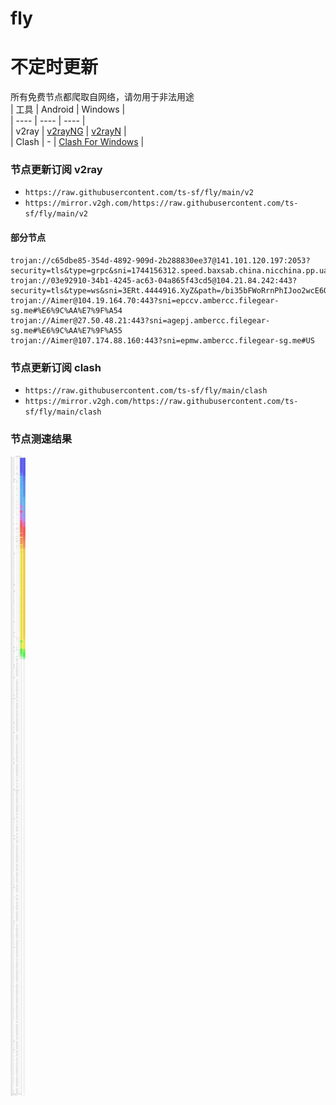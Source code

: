 # fly
# 不定时更新
所有免费节点都爬取自网络，请勿用于非法用途  
|  工具  | Android  | Windows  |  
|  ----  | ----   | ----  |  
| v2ray  | [v2rayNG](https://github.com/2dust/v2rayNG/releases) | [v2rayN](https://github.com/2dust/v2rayN/releases) |  
| Clash  | - | [Clash For Windows](https://github.com/2dust/clashN/releases) | 
  
### 节点更新订阅  v2ray
- `https://raw.githubusercontent.com/ts-sf/fly/main/v2`  
- `https://mirror.v2gh.com/https://raw.githubusercontent.com/ts-sf/fly/main/v2`  

#### 部分节点  
``` 
trojan://c65dbe85-354d-4892-909d-2b288830ee37@141.101.120.197:2053?security=tls&type=grpc&sni=1744156312.speed.baxsab.china.nicchina.pp.ua#%E6%9C%AA%E7%9F%A52
trojan://03e92910-34b1-4245-ac63-04a865f43cd5@104.21.84.242:443?security=tls&type=ws&sni=3ERt.4444916.XyZ&path=/bi35bFWoRrnPhIJoo2wcE6Q&host=3ert.4444916.xyz#%E6%9C%AA%E7%9F%A53
trojan://Aimer@104.19.164.70:443?sni=epccv.ambercc.filegear-sg.me#%E6%9C%AA%E7%9F%A54
trojan://Aimer@27.50.48.21:443?sni=agepj.ambercc.filegear-sg.me#%E6%9C%AA%E7%9F%A55
trojan://Aimer@107.174.88.160:443?sni=epmw.ambercc.filegear-sg.me#US
```
### 节点更新订阅  clash
- `https://raw.githubusercontent.com/ts-sf/fly/main/clash`  
- `https://mirror.v2gh.com/https://raw.githubusercontent.com/ts-sf/fly/main/clash`  

### 节点测速结果
![image](traffic.png)
